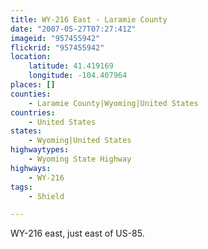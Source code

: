 ```yaml
---
title: WY-216 East - Laramie County
date: "2007-05-27T07:27:41Z"
imageid: "957455942"
flickrid: "957455942"
location:
    latitude: 41.419169
    longitude: -104.407964
places: []
counties:
    - Laramie County|Wyoming|United States
countries:
    - United States
states:
    - Wyoming|United States
highwaytypes:
    - Wyoming State Highway
highways:
    - WY-216
tags:
    - Shield

---
```

WY-216 east, just east of US-85.